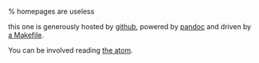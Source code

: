 % homepages are useless

this one is generously hosted by [github](http://github.com), powered by
[pandoc](http://pandoc.org) and driven by
[a Makefile](https://github.com/eiro/eiro.github.com/blob/master/Makefile).

You can be involved reading [the atom](atom.xml).


